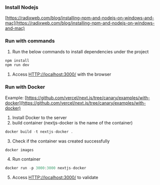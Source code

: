 ### Install Nodejs

[https://radixweb.com/blog/installing-npm-and-nodejs-on-windows-and-mac](https://radixweb.com/blog/installing-npm-and-nodejs-on-windows-and-mac)

### Run with commands

1. Run the below commands to install dependencies under the project

```jsx
npm install 
npm run dev
```

1. Access [HTTP://localhost:3000/](HTTP://localhost:3000/) with the browser

### Run with Docker

Example: [https://github.com/vercel/next.js/tree/canary/examples/with-docker](https://github.com/vercel/next.js/tree/canary/examples/with-docker)

1. Install Docker to the server
2. build container (nextjs-docker is the name of the container)

```jsx
docker build -t nextjs-docker .
```

3. Check if the container was created successfully

```jsx
docker images
```

4. Run container

```jsx
docker run -p 3000:3000 nextjs-docker
```

5. Access [HTTP://localhost:3000/](HTTP://localhost:3000/) to validate

